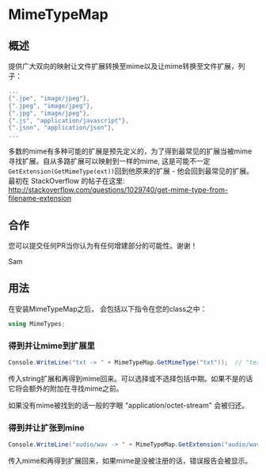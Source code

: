 # MimeTypeMap

## 概述
提供广大双向的映射让文件扩展转换至mime以及让mime转换至文件扩展，列子：

```c#
...
{".jpe", "image/jpeg"},
{".jpeg", "image/jpeg"},
{".jpg", "image/jpeg"},
{".js", "application/javascript"},
{".json", "application/json"},
...
```

多数的mime有多种可能的扩展是预先定义的，为了得到最常见的扩展当被mime寻找扩展。自从多路扩展可以映射到一样的mime, 这是可能不一定`GetExtension(GetMimeType(ext))`回到他原来的扩展 - 他会回到最常见的扩展。
最初在 StackOverflow 的帖子在这里: http://stackoverflow.com/questions/1029740/get-mime-type-from-filename-extension

## 合作

您可以提交任何PR当你认为有任何增建部分的可能性。谢谢！

Sam


## 用法

在安装MimeTypeMap之后， 会包括以下指令在您的class之中：

```cs
using MimeTypes;
```

### 得到并让mime到扩展里

```cs
Console.WriteLine("txt -> " + MimeTypeMap.GetMimeType("txt"));  // "text/plain"
```

传入string扩展和再得到mime回来。可以选择或不选择包括中期。如果不是的话它将会额外的附加在寻找mime之前。

如果没有mime被找到的话一般的字眼 "application/octet-stream" 会被归还。

### 得到并让扩张到mine

```cs
Console.WriteLine("audio/wav -> " + MimeTypeMap.GetExtension("audio/wav")); // ".wav"
```

传入mime和再得到扩展回来，如果mime是没被注册的话，错误报告会被显示。
